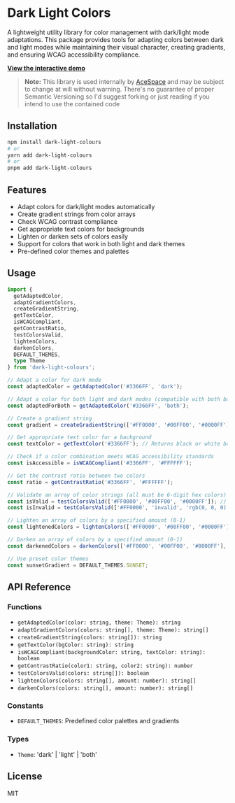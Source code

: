 # Dark Light Colors

A lightweight utility library for color management with dark/light mode adaptations. This package provides tools for adapting colors between dark and light modes while maintaining their visual character, creating gradients, and ensuring WCAG accessibility compliance.

**[View the interactive demo](https://acespace-love.github.io/readable-dark-light-colors/)**

> **Note:** This library is used internally by [AceSpace](https://acespace.love) and may be subject to change at will without warning. There's no guarantee of proper Semantic Versioning so I'd suggest forking or just reading if you intend to use the contained code

## Installation

```bash
npm install dark-light-colours
# or
yarn add dark-light-colours
# or
pnpm add dark-light-colours
```

## Features

- Adapt colors for dark/light modes automatically
- Create gradient strings from color arrays
- Check WCAG contrast compliance
- Get appropriate text colors for backgrounds
- Lighten or darken sets of colors easily
- Support for colors that work in both light and dark themes
- Pre-defined color themes and palettes

## Usage

```typescript
import {
  getAdaptedColor,
  adaptGradientColors,
  createGradientString,
  getTextColor,
  isWCAGCompliant,
  getContrastRatio,
  testColorsValid,
  lightenColors,
  darkenColors,
  DEFAULT_THEMES,
  type Theme
} from 'dark-light-colours';

// Adapt a color for dark mode
const adaptedColor = getAdaptedColor('#3366FF', 'dark');

// Adapt a color for both light and dark modes (compatible with both backgrounds)
const adaptedForBoth = getAdaptedColor('#3366FF', 'both');

// Create a gradient string
const gradient = createGradientString(['#FF0000', '#00FF00', '#0000FF']);

// Get appropriate text color for a background
const textColor = getTextColor('#3366FF'); // Returns black or white based on contrast

// Check if a color combination meets WCAG accessibility standards
const isAccessible = isWCAGCompliant('#3366FF', '#FFFFFF');

// Get the contrast ratio between two colors
const ratio = getContrastRatio('#3366FF', '#FFFFFF');

// Validate an array of color strings (all must be 6-digit hex colors)
const isValid = testColorsValid(['#FF0000', '#00FF00', '#0000FF']); // Returns true
const isInvalid = testColorsValid(['#FF0000', 'invalid', 'rgb(0, 0, 0)']); // Returns false

// Lighten an array of colors by a specified amount (0-1)
const lightenedColors = lightenColors(['#FF0000', '#00FF00', '#0000FF'], 0.3);

// Darken an array of colors by a specified amount (0-1)
const darkenedColors = darkenColors(['#FF0000', '#00FF00', '#0000FF'], 0.4);

// Use preset color themes
const sunsetGradient = DEFAULT_THEMES.SUNSET;
```

## API Reference

### Functions

- `getAdaptedColor(color: string, theme: Theme): string`
- `adaptGradientColors(colors: string[], theme: Theme): string[]`
- `createGradientString(colors: string[]): string`
- `getTextColor(bgColor: string): string`
- `isWCAGCompliant(backgroundColor: string, textColor: string): boolean`
- `getContrastRatio(color1: string, color2: string): number`
- `testColorsValid(colors: string[]): boolean`
- `lightenColors(colors: string[], amount: number): string[]`
- `darkenColors(colors: string[], amount: number): string[]`

### Constants

- `DEFAULT_THEMES`: Predefined color palettes and gradients

### Types

- `Theme`: 'dark' | 'light' | 'both'

## License

MIT
